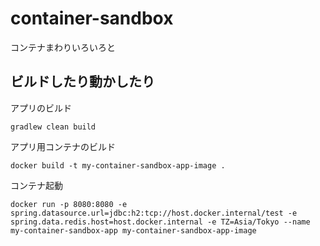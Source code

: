 # container-sandbox

コンテナまわりいろいろと


## ビルドしたり動かしたり

アプリのビルド

```
gradlew clean build
```

アプリ用コンテナのビルド

```
docker build -t my-container-sandbox-app-image .
```


コンテナ起動

```
docker run -p 8080:8080 -e spring.datasource.url=jdbc:h2:tcp://host.docker.internal/test -e spring.data.redis.host=host.docker.internal -e TZ=Asia/Tokyo --name my-container-sandbox-app my-container-sandbox-app-image
```


